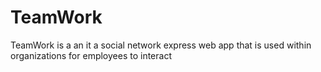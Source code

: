 # TeamWork
TeamWork is a an  it a social network express web app that is used within organizations for employees to interact
